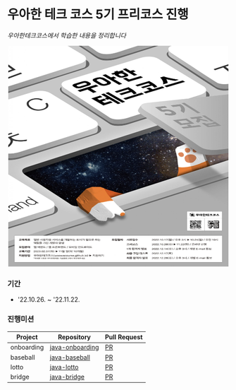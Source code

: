 #  ****우아한 테크 코스 5기 프리코스 진행****

_우아한테크코스에서 학습한 내용을 정리합니다_

<center><img src="/1.png" width="500" height="500"></center>

### ****기간****

- '22.10.26. ~ '22.11.22.

### ****진행미션****

|Project|Repository|Pull Request|
|------|---|---|
|onboarding|[java-onboarding](https://github.com/ejaee/java-onboarding/tree/ejaee)|[PR](https://github.com/woowacourse-precourse/java-onboarding/pull/1378)|
|baseball|[java-baseball](https://github.com/ejaee/java-baseball/tree/ejaee)|[PR](https://github.com/woowacourse-precourse/java-baseball/pull/1371)|
|lotto|[java-lotto](https://github.com/ejaee/java-lotto/tree/ejaee)|[PR](https://github.com/woowacourse-precourse/java-lotto/pull/1198)|
|bridge|[java-bridge](https://github.com/ejaee/java-bridge/tree/ejaee)|[PR](https://github.com/woowacourse-precourse/java-bridge/pull/1107)|


